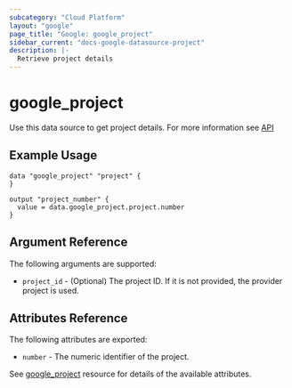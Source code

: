 ```yaml
---
subcategory: "Cloud Platform"
layout: "google"
page_title: "Google: google_project"
sidebar_current: "docs-google-datasource-project"
description: |-
  Retrieve project details
---
```


# google\_project

Use this data source to get project details.
For more information see
[API](https://cloud.google.com/resource-manager/reference/rest/v1/projects#Project)

## Example Usage

```hcl
data "google_project" "project" {
}

output "project_number" {
  value = data.google_project.project.number
}
```

## Argument Reference

The following arguments are supported:

* `project_id` - (Optional) The project ID. If it is not provided, the provider project is used.


## Attributes Reference

The following attributes are exported:

* `number` - The numeric identifier of the project.

See [google_project](https://www.terraform.io/docs/providers/google/r/google_project.html) resource for details of the available attributes.

